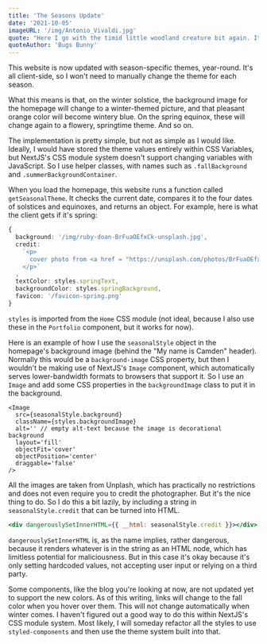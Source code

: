 ```yaml
---
title: 'The Seasons Update'
date: '2021-10-05'
imageURL: '/img/Antonio_Vivaldi.jpg'
quote: "Here I go with the timid little woodland creature bit again. It's shameful, but, uh, it's a living."
quoteAuthor: 'Bugs Bunny'
---
```


This website is now updated with season-specific themes, year-round. It's all client-side, so I won't need to manually change the theme for each season.

What this means is that, on the winter solstice, the background image for the homepage will change to a winter-themed picture, and that pleasant orange color will become wintery blue. On the spring equinox, these will change again to a flowery, springtime theme. And so on.

The implementation is pretty simple, but not as simple as I would like. Ideally, I would have stored the theme values entirely within CSS Variables, but NextJS's CSS module system doesn't support changing variables with JavaScript. So I use helper classes, with names such as `.fallBackground` and `.summerBackgroundContainer`.

When you load the homepage, this website runs a function called `getSeasonalTheme`. It checks the current date, compares it to the four dates of solstices and equinoxes, and returns an object. For example, here is what the client gets if it's spring:

```ts
{
  background: '/img/ruby-doan-BrFuaOEfxCk-unsplash.jpg',
  credit:
    `<p>
      cover photo from <a href = "https://unsplash.com/photos/BrFuaOEfxCk">Ruby Doan on Unsplash</a>
    </p>`
  ,
  textColor: styles.springText,
  backgroundColor: styles.springBackground,
  favicon: '/favicon-spring.png'
}
```

`styles` is imported from the `Home` CSS module (not ideal, because I also use these in the `Portfolio` component, but it works for now).

Here is an example of how I use the `seasonalStyle` object in the homepage's background image (behind the "My name is Camden" header). Normally this would be a `background-image` CSS property, but then I wouldn't be making use of NextJS's `Image` component, which automatically serves lower-bandwidth formats to browsers that support it. So I use an `Image` and add some CSS properties in the `backgroundImage` class to put it in the background.

```tsx
<Image
  src={seasonalStyle.background}
  className={styles.backgroundImage}
  alt='' // empty alt-text because the image is decorational background
  layout='fill'
  objectFit='cover'
  objectPosition='center'
  draggable='false'
/>
```

All the images are taken from Unplash, which has practically no restrictions and does not even require you to credit the photographer. But it's the nice thing to do. So I do this a bit lazily, by including a string in `seasonalStyle.credit` that can be turned into HTML.

```jsx
<div dangerouslySetInnerHTML={{ __html: seasonalStyle.credit }}></div>
```

`dangerouslySetInnerHTML` is, as the name implies, rather dangerous, because it renders whatever is in the string as an HTML node, which has limitless potential for maliciousness. But in this case it's okay because it's only setting hardcoded values, not accepting user input or relying on a third party.

Some components, like the blog you're looking at now, are not updated yet to support the new colors. As of this writing, links will change to the fall color when you hover over them. This will not change automatically when winter comes. I haven't figured out a good way to do this within NextJS's CSS module system. Most likely, I will someday refactor all the styles to use `styled-components` and then use the theme system built into that.